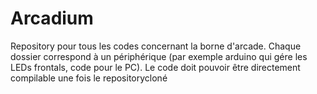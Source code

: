 # Arcadium
Repository pour tous les codes concernant la borne d'arcade. Chaque dossier correspond à un périphérique (par exemple arduino qui gére les LEDs frontals, code pour le PC). Le code doit pouvoir être directement compilable une fois le repositorycloné
